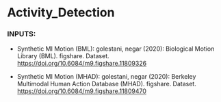 # Activity_Detection

### INPUTS:

* Synthetic MI Motion (BML): golestani, negar (2020): Biological Motion Library (BML). figshare. Dataset. https://doi.org/10.6084/m9.figshare.11809326

* Synthetic MI Motion (MHAD): golestani, negar (2020): Berkeley Multimodal Human Action Database (MHAD). figshare. Dataset. https://doi.org/10.6084/m9.figshare.11809470

